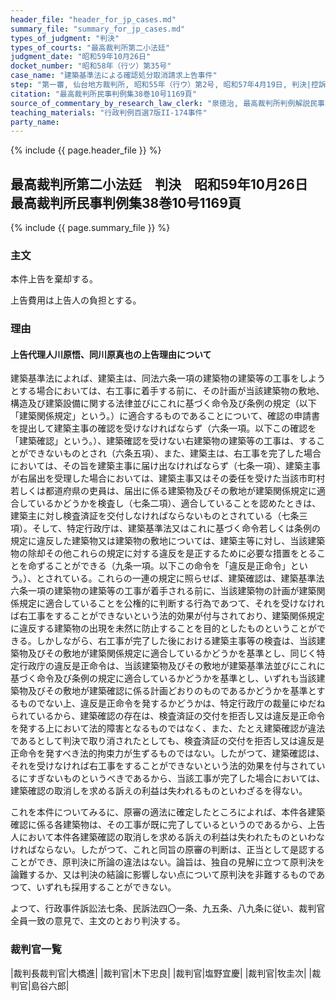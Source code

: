 ```yaml
---
header_file: "header_for_jp_cases.md"
summary_file: "summary_for_jp_cases.md"
types_of_judgment: "判決"
types_of_courts: "最高裁判所第二小法廷"
judgment_date: "昭和59年10月26日"
docket_number: "昭和58年（行ツ）第35号"
case_name: "建築基準法による確認処分取消請求上告事件"
step: "第一審, 仙台地方裁判所, 昭和55年（行ウ）第2号, 昭和57年4月19日, 判決|控訴審, 仙台高等裁判所, 昭和57年（行コ）第5号, 昭和58年1月18日, 判決"
citation: "最高裁判所民事判例集38巻10号1169頁"
source_of_commentary_by_research_law_clerk: "泉徳治, 最高裁判所判例解説民事篇昭和59年度420頁"
teaching_materials: "行政判例百選7版II-174事件"
party_name:
---
```


{% include {{ page.header_file }}  %}

## 最高裁判所第二小法廷　判決　昭和59年10月26日　最高裁判所民事判例集38巻10号1169頁

{% include {{ page.summary_file }}  %}








### 主文



本件上告を棄却する。

上告費用は上告人の負担とする。





### 理由



#### 上告代理人川原悟、同川原真也の上告理由について

建築基準法によれば、建築主は、同法六条一項の建築物の建築等の工事をしようとする場合においては、右工事に着手する前に、その計画が当該建築物の敷地、構造及び建築設備に関する法律並びにこれに基づく命令及び条例の規定（以下「建築関係規定」という。）に適合するものであることについて、確認の申請書を提出して建築主事の確認を受けなければならず（六条一項。以下この確認を「建築確認」という。）、建築確認を受けない右建築物の建築等の工事は、することができないものとされ（六条五項）、また、建築主は、右工事を完了した場合においては、その旨を建築主事に届け出なければならず（七条一項）、建築主事が右届出を受理した場合においては、建築主事又はその委任を受けた当該市町村若しくは都道府県の吏員は、届出に係る建築物及びその敷地が建築関係規定に適合しているかどうかを検査し（七条二項）、適合していることを認めたときは、建築主に対し検査済証を交付しなければならないものとされている（七条三項）。そして、特定行政庁は、建築基準法又はこれに基づく命令若しくは条例の規定に違反した建築物又は建築物の敷地については、建築主等に対し、当該建築物の除却その他これらの規定に対する違反を是正するために必要な措置をとることを命ずることができる（九条一項。以下この命令を「違反是正命令」という。）、とされている。これらの一連の規定に照らせば、建築確認は、建築基準法六条一項の建築物の建築等の工事が着手される前に、当該建築物の計画が建築関係規定に適合していることを公権的に判断する行為であつて、それを受けなければ右工事をすることができないという法的効果が付与されており、建築関係規定に違反する建築物の出現を未然に防止することを目的としたものということができる。しかしながら、右工事が完了した後における建築主事等の検査は、当該建築物及びその敷地が建築関係規定に適合しているかどうかを基準とし、同じく特定行政庁の違反是正命令は、当該建築物及びその敷地が建築基準法並びにこれに基づく命令及び条例の規定に適合しているかどうかを基準とし、いずれも当該建築物及びその敷地が建築確認に係る計画どおりのものであるかどうかを基準とするものでない上、違反是正命令を発するかどうかは、特定行政庁の裁量にゆだねられているから、建築確認の存在は、検査済証の交付を拒否し又は違反是正命令を発する上において法的障害となるものではなく、また、たとえ建築確認が違法であるとして判決で取り消されたとしても、検査済証の交付を拒否し又は違反是正命令を発すべき法的拘束力が生ずるものではない。したがつて、建築確認は、それを受けなければ右工事をすることができないという法的効果を付与されているにすぎないものというべきであるから、当該工事が完了した場合においては、建築確認の取消しを求める訴えの利益は失われるものといわざるを得ない。

これを本件についてみるに、原審の適法に確定したところによれば、本件各建築確認に係る各建築物は、その工事が既に完了しているというのであるから、上告人において本件各建築確認の取消しを求める訴えの利益は失われたものといわなければならない。したがつて、これと同旨の原審の判断は、正当として是認することができ、原判決に所論の違法はない。論旨は、独自の見解に立つて原判決を論難するか、又は判決の結論に影響しない点について原判決を非難するものであつて、いずれも採用することができない。

よつて、行政事件訴訟法七条、民訴法四〇一条、九五条、八九条に従い、裁判官全員一致の意見で、主文のとおり判決する。

### 裁判官一覧

|裁判長裁判官|大橋進|
|裁判官|木下忠良|
|裁判官|塩野宜慶|
|裁判官|牧圭次|
|裁判官|島谷六郎|



